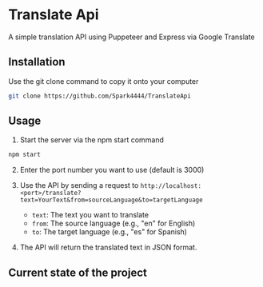 # Translate Api
A simple translation API using Puppeteer and Express via Google Translate

## Installation

Use the git clone command to copy it onto your computer
```bash
git clone https://github.com/Spark4444/TranslateApi
```

## Usage

1. Start the server via the npm start command
```bash
npm start
```
2. Enter the port number you want to use (default is 3000)

3. Use the API by sending a request to `http://localhost:<port>/translate?text=YourText&from=sourceLanguage&to=targetLanguage`

   - `text`: The text you want to translate
   - `from`: The source language (e.g., "en" for English)
   - `to`: The target language (e.g., "es" for Spanish)

4. The API will return the translated text in JSON format.

## Current state of the project
